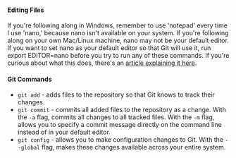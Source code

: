 #### Editing Files
If you're following along in Windows, remember to use 'notepad' every time I use 'nano,' because nano isn't available on your system. If you're following along on your own Mac/Linux machine, nano may not be your default editor. If you want to set nano as your default editor so that Git will use it, run export EDITOR=nano before you try to run any of these commands. If you're curious about what this does, there's an [article explaining it here](https://en.wikibooks.org/wiki/Guide_to_Unix/Environment_Variables#EDITOR).
#### Git Commands
* `git add` - adds files to the repository so that Git knows to track their changes.
* `git commit` - commits all added files to the repository as a change. With the `-a` flag, commits all changes to all tracked files. With the `-m` flag, allows you to specify a commit message directly on the command line instead of in your default editor.
* `git config` - allows you to make configuration changes to Git. With the `--global` flag, makes these changes available across your entire system.